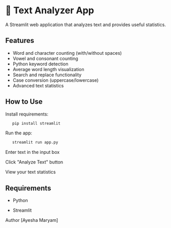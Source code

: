 # 📝 Text Analyzer App

A Streamlit web application that analyzes text and provides useful statistics.

## Features
- Word and character counting (with/without spaces)
- Vowel and consonant counting
- Python keyword detection
- Average word length visualization
- Search and replace functionality
- Case conversion (uppercase/lowercase)
- Advanced text statistics

## How to Use

Install requirements:
```bash
   pip install streamlit
```
Run the app:

```bash
   streamlit run app.py
```
Enter text in the input box

Click "Analyze Text" button

View your text statistics

## Requirements

- Python

- Streamlit

Author
[Ayesha Maryam]
